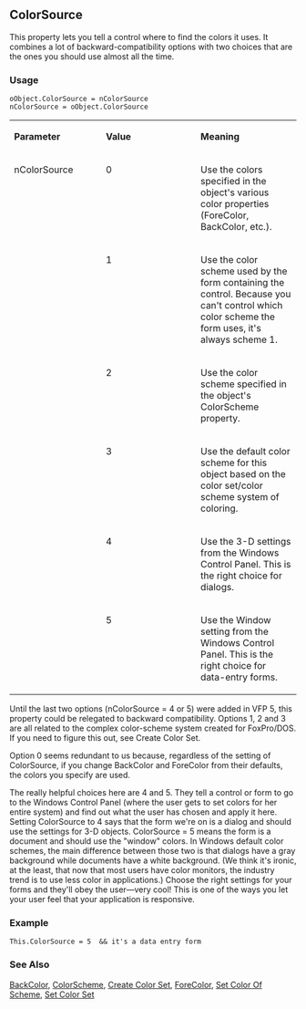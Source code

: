 ## ColorSource

This property lets you tell a control where to find the colors it uses. It combines a lot of backward-compatibility options with two choices that are the ones you should use almost all the time. 

### Usage

```foxpro
oObject.ColorSource = nColorSource
nColorSource = oObject.ColorSource
```
<table>
<tr>
  <td width="32%" valign="top">
  <p><b>Parameter</b></p>
  </td>
  <td width="23%" valign="top">
  <p><b>Value</b></p>
  </td>
  <td width="45%" valign="top">
  <p><b>Meaning</b></p>
  </td>
 </tr>
<tr>
  <td width="32%" rowspan="6" valign="top">
  <p>nColorSource</p>
  </td>
  <td width="23%" valign="top">
  <p>0</p>
  </td>
  <td width="45%" valign="top">
  <p>Use the colors specified in the object's various color properties (ForeColor, BackColor, etc.).</p>
  </td>
 </tr>
<tr>
  <td width="33%" valign="top">
  <p>1</p>
  </td>
  <td width="67%" valign="top">
  <p>Use the color scheme used by the form containing the control. Because you can't control which color scheme the form uses, it's always scheme 1.</p>
  </td>
 </tr>
<tr>
  <td width="33%" valign="top">
  <p>2</p>
  </td>
  <td width="67%" valign="top">
  <p>Use the color scheme specified in the object's ColorScheme property.</p>
  </td>
 </tr>
<tr>
  <td width="33%" valign="top">
  <p>3</p>
  </td>
  <td width="67%" valign="top">
  <p>Use the default color scheme for this object based on the color set/color scheme system of coloring.</p>
  </td>
 </tr>
<tr>
  <td width="33%" valign="top">
  <p>4</p>
  </td>
  <td width="67%" valign="top">
  <p>Use the 3-D settings from the Windows Control Panel. This is the right choice for dialogs.</p>
  </td>
 </tr>
<tr>
  <td width="33%" valign="top">
  <p>5</p>
  </td>
  <td width="67%" valign="top">
  <p>Use the Window setting from the Windows Control Panel. This is the right choice for data-entry forms.</p>
  </td>
 </tr>
</table>

Until the last two options (nColorSource = 4 or 5) were added in VFP 5, this property could be relegated to backward compatibility. Options 1, 2 and 3 are all related to the complex color-scheme system created for FoxPro/DOS. If you need to figure this out, see Create Color Set. 

Option 0 seems redundant to us because, regardless of the setting of ColorSource, if you change BackColor and ForeColor from their defaults, the colors you specify are used.

The really helpful choices here are 4 and 5. They tell a control or form to go to the Windows Control Panel (where the user gets to set colors for her entire system) and find out what the user has chosen and apply it here. Setting ColorSource to 4 says that the form we're on is a dialog and should use the settings for 3-D objects. ColorSource = 5 means the form is a document and should use the "window" colors. In Windows default color schemes, the main difference between those two is that dialogs have a gray background while documents have a white background. (We think it's ironic, at the least, that now that most users have color monitors, the industry trend is to use less color in applications.) Choose the right settings for your forms and they'll obey the user&mdash;very cool! This is one of the ways you let your user feel that your application is responsive.

### Example

```foxpro
This.ColorSource = 5  && it's a data entry form
```
### See Also

[BackColor](s4g335.md), [ColorScheme](s4g581.md), [Create Color Set](s4g106.md), [ForeColor](s4g335.md), [Set Color Of Scheme](s4g124.md), [Set Color Set](s4g124.md)